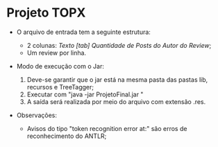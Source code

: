 # Projeto TOPX

* O arquivo de entrada tem a seguinte estrutura:
    * 2 colunas: *Texto [tab] Quantidade de Posts do Autor do Review*;
    * Um review por linha.

* Modo de execução com o Jar:
    1. Deve-se garantir que o jar está na mesma pasta das pastas lib, recursos e TreeTagger;
    2. Executar com "java -jar ProjetoFinal.jar <Caminho do arquivo de reviews>"
    3. A saída será realizada por meio do arquivo com extensão <arquivodereviews>.res.

* Observações:
    * Avisos do tipo "token recognition error at:" são erros de reconhecimento do ANTLR;